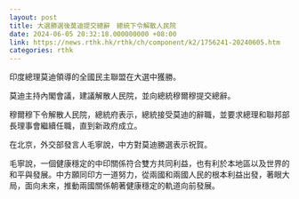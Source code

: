 ```yaml
---
layout: post
title: 大選勝選後莫迪提交總辭　總統下令解散人民院
date: 2024-06-05 20:32:18.000000000 +08:00
link: https://news.rthk.hk/rthk/ch/component/k2/1756241-20240605.htm
categories: rthk
---
```


印度總理莫迪領導的全國民主聯盟在大選中獲勝。

莫迪主持內閣會議，建議解散人民院，並向總統穆爾穆提交總辭。

穆爾穆下令解散人民院，總統府表示，總統接受莫迪的辭職，並要求總理和聯邦部長理事會繼續任職，直到新政府成立。

在北京，外交部發言人毛寧說，中方對莫迪勝選表示祝賀。

毛寧說，一個健康穩定的中印關係符合雙方共同利益，也有利於本地區以及世界的和平與發展。中方願同印方一道努力，從兩國和兩國人民的根本利益出發，著眼大局，面向未來，推動兩國關係朝著健康穩定的軌道向前發展。
